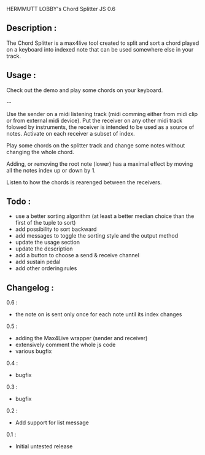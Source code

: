HERMMUTT LOBBY's Chord Splitter JS 0.6

Description :
-------------
The Chord Splitter is a max4live tool created to split and sort a chord played on a keyboard into indexed note that can be used somewhere else in your track.




Usage :
-------
Check out the demo and play some chords on your keyboard.

--

Use the sender on a midi listening track (midi comming either from midi clip or from external midi device).
Put the receiver on any other midi track folowed by instruments, the receiver is intended to be used as a source of notes.
Activate on each receiver a subset of index.

Play some chords on the splitter track and change some notes without changing the whole chord.

Adding, or removing the root note (lower) has a maximal effect by moving all the notes index up or down by 1. 

Listen to how the chords is rearenged between the receivers.

Todo :
------

* use a better sorting algorithm (at least a better median choice than the first of the tuple to sort)
* add possibility to sort backward 
* add messages to toggle the sorting style and the output method
* update the usage section
* update the description
* add a button to choose a send & receive channel
* add sustain pedal
* add other ordering rules

Changelog :
-----------
0.6 :
* the note on is sent only once for each note until its index changes

0.5 :
* adding the Max4Live wrapper (sender and receiver)
* extensively comment the whole js code
* various bugfix

0.4 :
* bugfix

0.3 :
* bugfix

0.2 : 
* Add support for list message

0.1 :
* Initial untested release